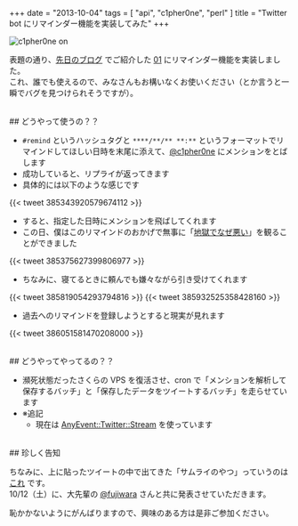 +++
date = "2013-10-04"
tags = [ "api", "c1pher0ne", "perl" ]
title = "Twitter bot にリマインダー機能を実装してみた"
+++

![c1pher0ne on](/img/entry/c1pher0ne_on.png)

表題の通り、[先日のブログ](http://m0t0k1ch1st0ry.com/blog/2013/09/30/c1pher0ne) でご紹介した [01](http://twitter.com/c1pher0ne) にリマインダー機能を実装しました。  
これ、誰でも使えるので、みなさんもお構いなくお使いください（とか言うと一瞬でバグを見つけられそうですが）。

<!--more-->

<br />
## どうやって使うの？？

* `#remind` というハッシュタグと `****/**/** **:**` というフォーマットでリマインドしてほしい日時を末尾に添えて、[@c1pher0ne](http://twitter.com/c1pher0ne) にメンションをとばします
* 成功していると、リプライが返ってきます
* 具体的には以下のような感じです

{{< tweet 385343920579674112 >}}

* すると、指定した日時にメンションを飛ばしてくれます
* この日、僕はこのリマインドのおかげで無事に「[地獄でなぜ悪い](http://play-in-hell.com)」を観ることができました

{{< tweet 385375627399806977 >}}

* ちなみに、寝てるときに頼んでも嫌々ながら引き受けてくれます

{{< tweet 385819054293794816 >}}
{{< tweet 385932525358428160 >}}

* 過去へのリマインドを登録しようとすると現実が見れます

{{< tweet 386051581470208000 >}}

<br />
## どうやってやってるの？？

* 瀕死状態だったさくらの VPS を復活させ、cron で「メンションを解析して保存するバッチ」と「保存したデータをツイートするバッチ」を走らせています
* ※追記
  * 現在は [AnyEvent::Twitter::Stream](http://search.cpan.org/~miyagawa/AnyEvent-Twitter-Stream-0.26/lib/AnyEvent/Twitter/Stream.pm) を使っています

<br />
## 珍しく告知

ちなみに、上に貼ったツイートの中で出てきた「サムライのやつ」っていうのは [これ](http://kiban.doorkeeper.jp/events/5291) です。  
10/12（土）に、大先輩の [@fujiwara](https://twitter.com/fujiwara) さんと共に発表させていただきます。

恥かかないようにがんばりますので、興味のある方は是非ご参加ください。
